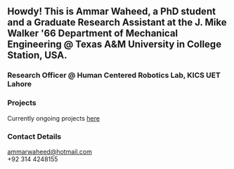## Howdy! This is Ammar Waheed, a PhD student and a Graduate Research Assistant at the J. Mike Walker '66 Department of Mechanical Engineering @ Texas A&M University in College Station, USA.
### **Research Officer @ Human Centered Robotics Lab, KICS UET Lahore**

### Projects
Currently ongoing projects [here](https://ammarw.github.io/uet.github.io/)

### Contact Details
ammarwaheed@hotmail.com
\
+92 314 4248155


